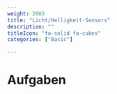 ```yaml
---
weight: 2003
title: "Licht/Helligkeit-Sensors"
description: ""
titleIcon: "fa-solid fa-cubes"
categories: ["Basic"]

---
```


# Aufgaben


